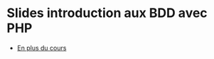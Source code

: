 # Slides introduction aux BDD avec PHP

<SlidesDeck src="sql_php" />

- [En plus du cours](/tp/php/sql/support.md)
